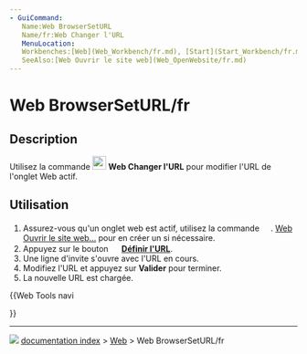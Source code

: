 ```yaml
---
- GuiCommand:
   Name:Web BrowserSetURL
   Name/fr:Web Changer l'URL
   MenuLocation:
   Workbenches:[Web](Web_Workbench/fr.md), [Start](Start_Workbench/fr.md)
   SeeAlso:[Web Ouvrir le site web](Web_OpenWebsite/fr.md)
---
```


# Web BrowserSetURL/fr

## Description

Utilisez la commande <img alt="" src=images/Web_BrowserSetURL.svg  style="width:24px;"> **Web Changer l\'URL** pour modifier l\'URL de l\'onglet Web actif.

## Utilisation

1.  Assurez-vous qu\'un onglet web est actif, utilisez la commande <img alt="" src=images/Web_OpenWebsite.svg  style="width:16px;">. [Web Ouvrir le site web\...](Web_OpenWebsite/fr.md) pour en créer un si nécessaire.
2.  Appuyez sur le bouton **<img src="images/Web_BrowserSetURL.svg" width=16px> [Définir l'URL](Web_BrowserSetURL/fr.md)**.
3.  Une ligne d\'invite s\'ouvre avec l\'URL en cours.
4.  Modifiez l\'URL et appuyez sur **Valider** pour terminer.
5.  La nouvelle URL est chargée.





{{Web Tools navi

}}



---
![](images/Button_right.svg) [documentation index](../README.md) > [Web](Web_Workbench.md) > Web BrowserSetURL/fr
